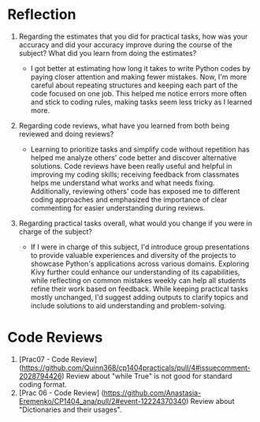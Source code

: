 # Reflection

1. Regarding the estimates that you did for practical tasks, how was your accuracy and did your accuracy improve during the course of the subject? What did you learn from doing the estimates?

    * I got better at estimating how long it takes to write Python codes by paying closer attention and making fewer mistakes. Now, I'm more careful about repeating structures and keeping each part of the code focused on one job. This helped me notice errors more often and stick to coding rules, making tasks seem less tricky as I learned more.

2. Regarding code reviews, what have you learned from both being reviewed and doing reviews?

    * Learning to prioritize tasks and simplify code without repetition has helped me analyze others' code better and discover alternative solutions. Code reviews have been really useful and helpful in improving my coding skills; receiving feedback from classmates helps me understand what works and what needs fixing. Additionally, reviewing others' code has exposed me to different coding approaches and emphasized the importance of clear commenting for easier understanding during reviews.

3. Regarding practical tasks overall, what would you change if you were in charge of the subject? 

    * If I were in charge of this subject, I'd introduce group presentations to provide valuable experiences and diversity of the projects to showcase Python's applications across various domains. Exploring Kivy further could enhance our understanding of its capabilities, while reflecting on common mistakes weekly can help all students refine their work based on feedback. While keeping practical tasks mostly unchanged, I'd suggest adding outputs to clarify topics and include solutions to aid understanding and problem-solving.


# Code Reviews

1. [Prac07 - Code Review] (https://github.com/Quinn368/cp1404practicals/pull/4#issuecomment-2028794426) Review about "while True" is not good for standard coding format.
2. [Prac 06 - Code Review] (https://github.com/Anastasia-Eremenko/CP1404_ana/pull/2#event-12224370340) Review about "Dictionaries and their usages".

